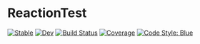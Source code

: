 # ReactionTest

[![Stable](https://img.shields.io/badge/docs-stable-blue.svg)](https://GymnasiumEverstenOldenburg.github.io/ReactionTest.jl/stable/)
[![Dev](https://img.shields.io/badge/docs-dev-blue.svg)](https://GymnasiumEverstenOldenburg.github.io/ReactionTest.jl/dev/)
[![Build Status](https://github.com/GymnasiumEverstenOldenburg/ReactionTest.jl/actions/workflows/CI.yml/badge.svg?branch=main)](https://github.com/GymnasiumEverstenOldenburg/ReactionTest.jl/actions/workflows/CI.yml?query=branch%3Amain)
[![Coverage](https://codecov.io/gh/GymnasiumEverstenOldenburg/ReactionTest.jl/branch/main/graph/badge.svg)](https://codecov.io/gh/GymnasiumEverstenOldenburg/ReactionTest.jl)
[![Code Style: Blue](https://img.shields.io/badge/code%20style-blue-4495d1.svg)](https://github.com/invenia/BlueStyle)
